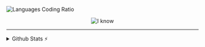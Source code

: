 ![Languages Coding Ratio](https://wakatime.com/share/@018d9414-9aad-4570-b5c3-bc3d4e8eb114/31d0b850-a0e9-4a19-a067-92cd7e1d5153.svg)

<div align="center">
  
  ![I know](https://skillicons.dev/icons?i=ts,nextjs,solidjs,prisma,markdown,tailwind,bun,lua,linux)
</div>

---


<details>
  <summary>Github Stats ⚡</summary>
  
  ![Top Langs](https://github-readme-stats.vercel.app/api/top-langs/?username=Aryxst&layout=compact&theme=onedark)
</details>
